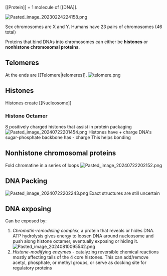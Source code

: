 [[Protein]] + 1 molecule of [[DNA]].

![Pasted_image_20230224224158.png](pasted_image_20230224224158.png)

Sex chromosomes are X and Y.
Humans have 23 pairs of chromosomes (46 total)

Proteins that bind DNAs into chromosomes can either be **histones** or **nonhistone chromosomal proteins**.

## Telomeres

At the ends are [[Telomere|telomeres]].
![telomere.png](telomere.png)

## Histones

Histones create [[Nucleosome]]

### Histone Octamer

8 positively charged histones that assist in protein packaging
![Pasted_image_20240722201454.png](pasted_image_20240722201454.png)
Histones have + charge
DNA's sugar-phosphate backbone has - charge
This helps bonding

## Nonhistone chromosomal proteins

Fold chromatine in a series of loops
![Pasted_image_20240722202152.png](pasted_image_20240722202152.png)

## DNA Packing

![Pasted_image_20240722202243.png](pasted_image_20240722202243.png)
Exact structures are still uncertain

## DNA exposing

Can be exposed by:

1. *Chromatin-remodeling complex*, a protein that reveals or hides DNA. ATP hydrolysis gives energy to loosen DNA around nucleosome and push along histone octamer, eventually exposing or hiding it.
   ![Pasted_image_20240810095542.png](pasted_image_20240810095542.png)
2. *Histone-modifying enzymes* - catalyzing reversible chemical reactions mostly affecting tails of the 4 core histones. This can add/remove acetyl, phosphate, or methyl groups, or serve as docking site for regulatory proteins
